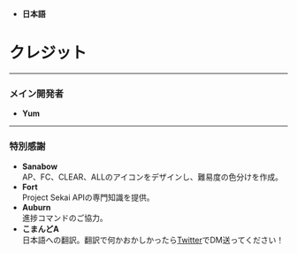 - **日本語**

# **クレジット**

---

### **メイン開発者**  
- **Yum**  

---

### **特別感謝**  
- **Sanabow**  
  AP、FC、CLEAR、ALLのアイコンをデザインし、難易度の色分けを作成。  
- **Fort**  
  Project Sekai APIの専門知識を提供。  
- **Auburn**  
  進捗コマンドのご協力。  
- **こまんどA**  
  日本語への翻訳。翻訳で何かおかしかったら[Twitter](https://x.com/komannda124)でDM送ってください！
